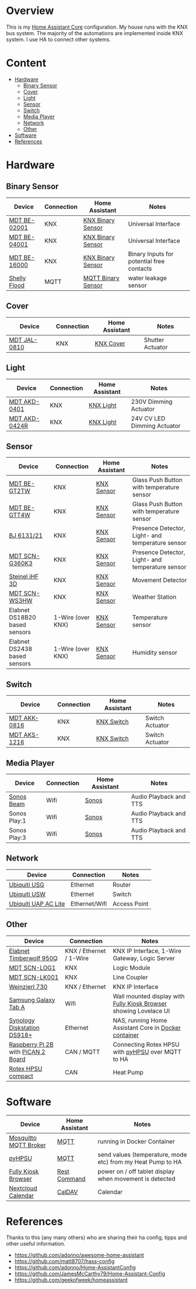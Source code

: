 # Overview
This is my [Home Assistant Core](https://home-assistant.io) configuration.
My house runs with the KNX bus system. The majority of the automations are implemented inside KNX system. I use HA to connect other systems.

# Content
* [Hardware](#hardware)
  * [Binary Sensor](#binary_sensor)
  * [Cover](#cover)
  * [Light](#light)
  * [Sensor](#sensor)
  * [Switch](#switch)
  * [Media Player](#media_player)
  * [Network](#network)
  * [Other](#other)
* [Software](#software)
* [References](#references)

# <a name="hardware">Hardware</a>

## <a name="binary_sensor">Binary Sensor</a>
| Device  | Connection | Home Assistant | Notes |
| ------------- | ------------- | ------------- | ------------- |
| [MDT BE-02001](https://www.mdt.de/EN_Universal_Interface.html)| KNX | [KNX Binary Sensor](https://www.home-assistant.io/integrations/binary_sensor.knx/) | Universal Interface |
| [MDT BE-04001](https://www.mdt.de/EN_Universal_Interface.html)| KNX | [KNX Binary Sensor](https://www.home-assistant.io/integrations/binary_sensor.knx/) | Universal Interface |
| [MDT BE-16000](https://www.mdt.de/EN_Binary_Inputs.html)| KNX | [KNX Binary Sensor](https://www.home-assistant.io/integrations/binary_sensor.knx/) | Binary Inputs for potential free contacts |
| [Shelly Flood](https://shelly.cloud/shelly-flood-and-temperature-sensor-wifi-smart-home-automation/)| MQTT | [MQTT Binary Sensor](https://www.home-assistant.io/integrations/binary_sensor.mqtt/) | water leakage sensor |

## <a name="cover">Cover</a>
| Device  | Connection | Home Assistant | Notes |
| ------------- | ------------- | ------------- | ------------- |
| [MDT JAL-0810](https://www.mdt.de/EN_Shutter_Actuators.html)| KNX | [KNX Cover](https://www.home-assistant.io/integrations/cover.knx/) | Shutter Actuator |

## <a name="light">Light</a>
| Device  | Connection | Home Assistant | Notes |
| ------------- | ------------- | ------------- | ------------- |
| [MDT AKD-0401](https://www.mdt.de/EN_Dimming_Actuators.html)| KNX | [KNX Light](https://www.home-assistant.io/integrations/light.knx/) | 230V Dimming Actuator |
| [MDT AKD-0424R](https://www.mdt.de/EN_LED_Controller.html)| KNX | [KNX Light](https://www.home-assistant.io/integrations/light.knx/) | 24V CV LED Dimming Actuator |

## <a name="sensor">Sensor</a>
| Device  | Connection | Home Assistant | Notes |
| ------------- | ------------- | ------------- | ------------- |
| [MDT BE-GT2TW](https://www.mdt.de/EN_Glas_Push_Buttons_Smart.html)| KNX | [KNX Sensor](https://www.home-assistant.io/integrations/sensor.knx/) | Glass Push Button with temperature sensor |
| [MDT BE-GTT4W](https://www.mdt.de/EN_Glas_Push_Buttons.html)| KNX | [KNX Sensor](https://www.home-assistant.io/integrations/sensor.knx/) | Glass Push Button with temperature sensor |
| [BJ 6131/21](https://www.busch-jaeger.de/produktuebersicht?tx_nlbjproducts_catalog%5Baction%5D=show&tx_nlbjproducts_catalog%5BcatBjeProdukt%5D=4113&tx_nlbjproducts_catalog%5BcatStdArtikel%5D=3662&tx_nlbjproducts_catalog%5Bcontroller%5D=CatStdArtikel&cHash=c6f1cfea50e5e80ea9ce72c86ab42c8f)| KNX | [KNX Sensor](https://www.home-assistant.io/integrations/sensor.knx/) | Presence Detector, Light- and temperature sensor |
| [MDT SCN-G360K3](https://www.mdt.de/EN_Presence_Detectors.html)| KNX | [KNX Sensor](https://www.home-assistant.io/integrations/sensor.knx/) | Presence Detector, Light- and temperature sensor |
| [Steinel iHF 3D](https://www.steinel.de/en/trade-professional/sensors/knx/ihf-3d-knx-007607.html)| KNX | [KNX Sensor](https://www.home-assistant.io/integrations/sensor.knx/) | Movement Detector |
| [MDT SCN-WS3HW](https://www.mdt.de/EN_Weather_Station.html)| KNX | [KNX Sensor](https://www.home-assistant.io/integrations/sensor.knx/) | Weather Station |
| Elabnet DS18B20 based sensors | 1-Wire (over KNX)| [KNX Sensor](https://www.home-assistant.io/integrations/sensor.knx/) | Temperature sensor |
| Elabnet DS2438 based sensors | 1-Wire (over KNX) | [KNX Sensor](https://www.home-assistant.io/integrations/sensor.knx/) | Humidity sensor |

## <a name="switch">Switch</a>
| Device  | Connection | Home Assistant | Notes |
| ------------- | ------------- | ------------- | ------------- |
| [MDT AKK-0816](https://www.mdt.de/EN_Switch_Actuators_AKK.html)| KNX | [KNX Switch](https://www.home-assistant.io/integrations/switch.knx/) | Switch Actuator |
| [MDT AKS-1216](https://www.mdt.de/EN_Switch_Actuators_AKS.html)| KNX | [KNX Switch](https://www.home-assistant.io/integrations/switch.knx/) | Switch Actuator |

## <a name="media_player">Media Player</a>
| Device  | Connection | Home Assistant | Notes |
| ------------- | ------------- | ------------- | ------------- |
| [Sonos Beam](https://www.sonos.com/en-us/shop/beam.html) | Wifi | [Sonos](https://www.home-assistant.io/integrations/sonos/) | Audio Playback and TTS |
| Sonos Play:1 | Wifi | [Sonos](https://www.home-assistant.io/integrations/sonos/) | Audio Playback and TTS |
| Sonos Play:3 | Wifi | [Sonos](https://www.home-assistant.io/integrations/sonos/) | Audio Playback and TTS |

## <a name="network">Network</a>
| Device  | Connection | Notes |
| ------------- | ------------- | ------------- |
| [Ubiquiti USG](https://www.ui.com/unifi-routing/usg/)| Ethernet | Router |
| [Ubiquiti USW](https://www.ui.com/unifi-switching/unifi-switch-poe/)| Ethernet | Switch |
| [Ubiquiti UAP AC Lite](https://www.ui.com/unifi/unifi-ap-ac-lite/)| Ethernet/Wifi | Access Point |

## <a name="other">Other</a>
| Device  | Connection | Notes |
| ------------- | ------------- | ------------- |
| [Elabnet Timberwolf 950Q](https://shop.wiregate.de/aktion/multifunktionsgateway/timberwolf-hutschiene/timberwolf-server-950-art-nr-517.html) | KNX / Ethernet / 1-Wire | KNX IP Interface, 1-Wire Gateway, Logic Server |
| [MDT SCN-LOG1](https://www.mdt.de/EN_Logical_Module.html) | KNX | Logic Module |
| [MDT SCN-LK001](https://www.mdt.de/EN_Interfaces.html) | KNX | Line Coupler |
| [Weinzierl 730](https://www.weinzierl.de/index.php/en/all-knx/knx-devices-en/produktarchiv-en/knx-ip-interface-730-en) | KNX / Ethernet | KNX IP Interface |
| [Samsung Galaxy Tab A](https://www.samsung.com/uk/tablets/galaxy-tab-a-10-1-2016-t580/SM-T580NZKABTU/) | Wifi | Wall mounted display with [Fully Kiosk Browser](https://www.ozerov.de/fully-kiosk-browser/) showing Lovelace UI |
| [Synology Diskstation DS918+](https://www.synology.com/en-global/products/DS918+) | Ethernet | NAS, running Home Assistant Core in [Docker container](https://hub.docker.com/r/homeassistant/home-assistant) |
| [Raspberry Pi 2B](https://www.raspberrypi.org/products/raspberry-pi-2-model-b/) with [PiCAN 2 Board](http://skpang.co.uk/catalog/pican2-canbus-board-for-raspberry-pi-23-p-1475.html) | CAN / MQTT | Connecting Rotex HPSU with [pyHPSU](https://github.com/Spanni26/pyHPSU) over MQTT to HA |
| [Rotex HPSU compact](https://www.rotex-heating.com/products/heat-pump/air-to-water-heat-pump/hpsu-compact.html) | CAN | Heat Pump |


# <a name="software">Software</a>
| Device  | Home Assistant | Notes |
| ------------- | ------------- | ------------- |
| [Mosquitto MQTT Broker](https://mosquitto.org/) | [MQTT](https://www.home-assistant.io/integrations/mqtt/) | running in Docker Container |
| [pyHPSU](https://github.com/Spanni26/pyHPSU) | [MQTT](https://www.home-assistant.io/integrations/mqtt/) | send values (temperature, mode etc) from my Heat Pump to HA |
| [Fully Kiosk Browser](https://www.ozerov.de/fully-kiosk-browser/) | [Rest Command](https://www.home-assistant.io/integrations/rest_command/) | power on / off tablet display when movement is detected |
| [Nextcloud Calendar](https://nextcloud.com/) | [CalDAV](https://www.home-assistant.io/integrations/caldav/)| Calendar |


# <a name="references">References</a>
Thanks to this (any many others) who are sharing their ha config, tipps and other useful information.
* https://github.com/adonno/awesome-home-assistant
* https://github.com/matt8707/hass-config
* https://github.com/adonno/Home-AssistantConfig
* https://github.com/JamesMcCarthy79/Home-Assistant-Config
* https://github.com/geekofweek/homeassistant